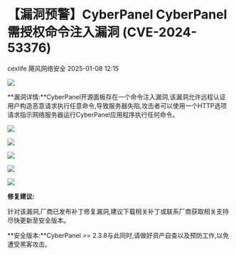 #  【漏洞预警】CyberPanel CyberPanel需授权命令注入漏洞 (CVE-2024-53376)   
cexlife  飓风网络安全   2025-01-08 12:15  
  
![](https://mmbiz.qpic.cn/mmbiz_png/ibhQpAia4xu00ScXcFWtYdjbd3GiaLlukZyZ7uV5AoQicfNWOkeRQTyfxjLT2za7S5KsibPZVicCANibKXBBfBKM4UwmQ/640?wx_fmt=png&from=appmsg "")  
  
**漏洞详情:**CyberPanel开源面板存在一个命令注入漏洞,该漏洞允许远程认证用户构造恶意请求执行任意命令,导致服务器失陷,攻击者可以使用一个HTTP选项请求指示网络服务器运行CyberPanel应用程序执行任何命令。  
  
![](https://mmbiz.qpic.cn/mmbiz_png/ibhQpAia4xu00ScXcFWtYdjbd3GiaLlukZyOunHjwJEiasSryNqNQlGyHDwOZm7PEoGIia9hWEJKOBlLIiaR9tcVAiazQ/640?wx_fmt=png&from=appmsg "")  
  
  
![](https://mmbiz.qpic.cn/mmbiz_png/ibhQpAia4xu00ScXcFWtYdjbd3GiaLlukZyoTFyKVtf7To6qHtwl9k19OoH7frg7jL8ukU7wUDBlkbloPI3u3puLA/640?wx_fmt=png&from=appmsg "")  
  
![](https://mmbiz.qpic.cn/mmbiz_png/ibhQpAia4xu00ScXcFWtYdjbd3GiaLlukZywyrGO6MiaCiblerb46Df9InV2iah5azNSB5yq7nMMrJfjMUdeic1MP7ic8A/640?wx_fmt=png&from=appmsg "")  
  
![](https://mmbiz.qpic.cn/mmbiz_png/ibhQpAia4xu00ScXcFWtYdjbd3GiaLlukZykXJGHLlD3xLBwbkPfSY9nVefKO6D5Qiasf5PcOVuyibfdfFQvPAzolRA/640?wx_fmt=png&from=appmsg "")  
  
  
![](https://mmbiz.qpic.cn/mmbiz_png/ibhQpAia4xu00ScXcFWtYdjbd3GiaLlukZyEDyeuPNHzuN2UrufeLCWjWCV1lwWIo4Q2iamI6AjgZ0UMckhbYgZcqg/640?wx_fmt=png&from=appmsg "")  
  
**修复建议:**  
  
针对该漏洞,厂商已发布补丁修复漏洞,建议下载相关补丁或联系厂商获取相关支持尽快更新至安全版本。  
  
**安全版本:**CyberPanel >= 2.3.8与此同时,请做好资产自查以及预防工作,以免遭受黑客攻击。  
  
